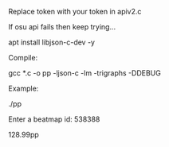 
Replace token with your token in apiv2.c

If osu api fails then keep trying...

apt install libjson-c-dev -y

Compile:

gcc *.c -o pp -ljson-c -lm -trigraphs -DDEBUG

Example:

./pp

Enter a beatmap id: 538388

128.99pp